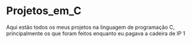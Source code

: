 # Projetos_em_C
Aqui estão todos os meus projetos na linguagem de programação C, principalmente os que foram feitos enquanto eu pagava a cadeira de IP 1

